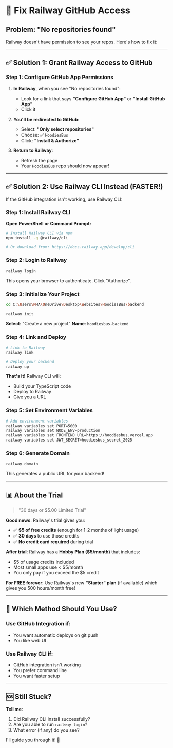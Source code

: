 # 🔧 Fix Railway GitHub Access

## Problem: "No repositories found"

Railway doesn't have permission to see your repos. Here's how to fix it:

---

## ✅ Solution 1: Grant Railway Access to GitHub

### Step 1: Configure GitHub App Permissions

1. **In Railway**, when you see "No repositories found":
   - Look for a link that says **"Configure GitHub App"** or **"Install GitHub App"**
   - Click it

2. **You'll be redirected to GitHub**:
   - Select: **"Only select repositories"**
   - Choose: ✅ `HoodiesBus`
   - Click: **"Install & Authorize"**

3. **Return to Railway**:
   - Refresh the page
   - Your `HoodiesBus` repo should now appear!

---

## ✅ Solution 2: Use Railway CLI Instead (FASTER!)

If the GitHub integration isn't working, use Railway CLI:

### Step 1: Install Railway CLI

**Open PowerShell or Command Prompt:**

```bash
# Install Railway CLI via npm
npm install -g @railway/cli

# Or download from: https://docs.railway.app/develop/cli
```

### Step 2: Login to Railway

```bash
railway login
```

This opens your browser to authenticate. Click "Authorize".

### Step 3: Initialize Your Project

```bash
cd C:\Users\MHA\OneDrive\Desktop\Websites\HoodiesBus\backend

railway init
```

**Select**: "Create a new project"
**Name**: `hoodiesbus-backend`

### Step 4: Link and Deploy

```bash
# Link to Railway
railway link

# Deploy your backend
railway up
```

**That's it!** Railway CLI will:
- Build your TypeScript code
- Deploy to Railway
- Give you a URL

### Step 5: Set Environment Variables

```bash
# Add environment variables
railway variables set PORT=5000
railway variables set NODE_ENV=production
railway variables set FRONTEND_URL=https://hoodiesbus.vercel.app
railway variables set JWT_SECRET=hoodiesbus_secret_2025
```

### Step 6: Generate Domain

```bash
railway domain
```

This generates a public URL for your backend!

---

## 📊 About the Trial

> "30 days or $5.00 Limited Trial"

**Good news**: Railway's trial gives you:
- ✅ **$5 of free credits** (enough for 1-2 months of light usage)
- ✅ **30 days** to use those credits
- ✅ **No credit card required** during trial

**After trial**: Railway has a **Hobby Plan ($5/month)** that includes:
- $5 of usage credits included
- Most small apps use < $5/month
- You only pay if you exceed the $5 credit

**For FREE forever**: Use Railway's new **"Starter" plan** (if available) which gives you 500 hours/month free!

---

## 🎯 Which Method Should You Use?

### **Use GitHub Integration** if:
- You want automatic deploys on git push
- You like web UI

### **Use Railway CLI** if:
- GitHub integration isn't working
- You prefer command line
- You want faster setup

---

## 🆘 Still Stuck?

**Tell me**:
1. Did Railway CLI install successfully?
2. Are you able to run `railway login`?
3. What error (if any) do you see?

I'll guide you through it! 🚀
